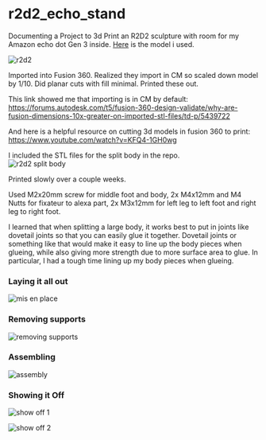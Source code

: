 # r2d2_echo_stand
Documenting a Project to 3d Print an R2D2 sculpture with room for my Amazon echo dot Gen 3 inside. [Here](https://www.thingiverse.com/thing:4354796) is the model i used.     

![r2d2](./20210220_140757.jpg)

Imported into Fusion 360. Realized they import in CM so scaled down model by 1/10. Did planar cuts with fill minimal. Printed these out.

This link showed me that importing is in CM by default: https://forums.autodesk.com/t5/fusion-360-design-validate/why-are-fusion-dimensions-10x-greater-on-imported-stl-files/td-p/5439722     

And here is a helpful resource on cutting 3d models in fusion 360 to print: https://www.youtube.com/watch?v=KFQ4-1GH0wg     

I included the STL files for the split body in the repo.     
![r2d2 split body](./r2d2_body.PNG)

Printed slowly over a couple weeks.

Used M2x20mm screw for middle foot and body,  2x M4x12mm and M4 Nutts for fixateur to alexa part, 2x M3x12mm for left leg to left foot and right leg to right foot.     

I learned that when splitting a large body, it works best to put in joints like dovetail joints so that you can easily glue it together. Dovetail joints or something like that would make it easy to line up the body pieces when glueing, while also giving more strength due to more surface area to glue. In particular, I had a tough time lining up my body pieces when glueing.

### Laying it all out
![mis en place](./20210220_121328.jpg)    

### Removing supports
![removing supports](./20210220_113406.jpg)     

### Assembling
![assembly](./20210220_135254.jpg)    

### Showing it Off
![show off 1](./20210220_140757.jpg)    

![show off 2](./20210220_140804.jpg)
